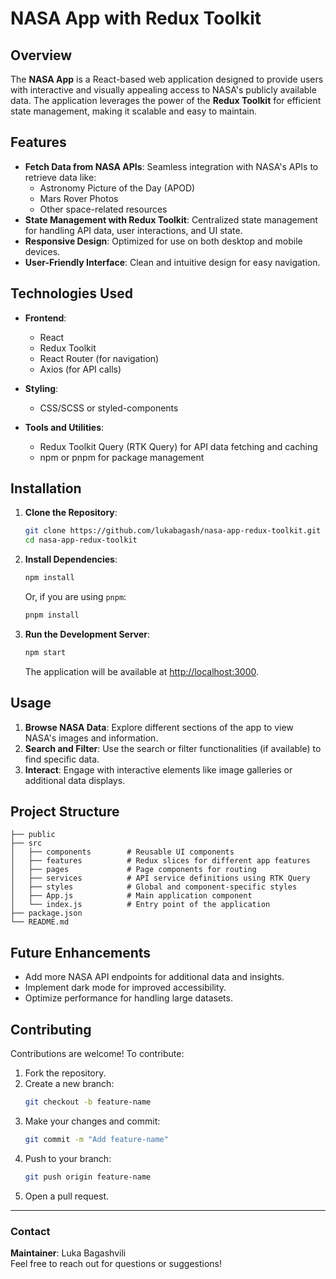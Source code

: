 # NASA App with Redux Toolkit

## Overview
The **NASA App** is a React-based web application designed to provide users with interactive and visually appealing access to NASA's publicly available data. The application leverages the power of the **Redux Toolkit** for efficient state management, making it scalable and easy to maintain.

## Features
- **Fetch Data from NASA APIs**: Seamless integration with NASA's APIs to retrieve data like:
  - Astronomy Picture of the Day (APOD)
  - Mars Rover Photos
  - Other space-related resources
- **State Management with Redux Toolkit**: Centralized state management for handling API data, user interactions, and UI state.
- **Responsive Design**: Optimized for use on both desktop and mobile devices.
- **User-Friendly Interface**: Clean and intuitive design for easy navigation.

## Technologies Used
- **Frontend**:
  - React
  - Redux Toolkit
  - React Router (for navigation)
  - Axios (for API calls)
  
- **Styling**:
  - CSS/SCSS or styled-components

- **Tools and Utilities**:
  - Redux Toolkit Query (RTK Query) for API data fetching and caching
  - npm or pnpm for package management

## Installation
1. **Clone the Repository**:
    ```bash
    git clone https://github.com/lukabagash/nasa-app-redux-toolkit.git
    cd nasa-app-redux-toolkit
    ```

2. **Install Dependencies**:
    ```bash
    npm install
    ```
    Or, if you are using `pnpm`:
    ```bash
    pnpm install
    ```

3. **Run the Development Server**:
    ```bash
    npm start
    ```
    The application will be available at [http://localhost:3000](http://localhost:3000).

## Usage
1. **Browse NASA Data**: Explore different sections of the app to view NASA's images and information.
2. **Search and Filter**: Use the search or filter functionalities (if available) to find specific data.
3. **Interact**: Engage with interactive elements like image galleries or additional data displays.

## Project Structure
```
├── public
├── src
│   ├── components        # Reusable UI components
│   ├── features          # Redux slices for different app features
│   ├── pages             # Page components for routing
│   ├── services          # API service definitions using RTK Query
│   ├── styles            # Global and component-specific styles
│   ├── App.js            # Main application component
│   └── index.js          # Entry point of the application
├── package.json
└── README.md
```

## Future Enhancements
- Add more NASA API endpoints for additional data and insights.
- Implement dark mode for improved accessibility.
- Optimize performance for handling large datasets.

## Contributing
Contributions are welcome! To contribute:
1. Fork the repository.
2. Create a new branch:
   ```bash
   git checkout -b feature-name
   ```
3. Make your changes and commit:
   ```bash
   git commit -m "Add feature-name"
   ```
4. Push to your branch:
   ```bash
   git push origin feature-name
   ```
5. Open a pull request.
---

### Contact
**Maintainer**: Luka Bagashvili  
Feel free to reach out for questions or suggestions!

